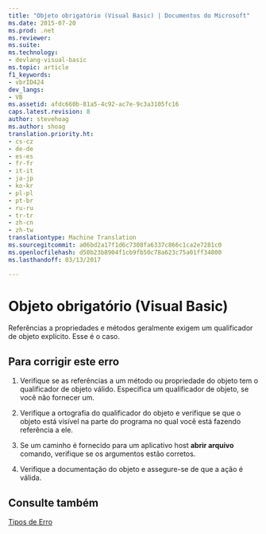 ```yaml
---
title: "Objeto obrigatório (Visual Basic) | Documentos do Microsoft"
ms.date: 2015-07-20
ms.prod: .net
ms.reviewer: 
ms.suite: 
ms.technology:
- devlang-visual-basic
ms.topic: article
f1_keywords:
- vbrID424
dev_langs:
- VB
ms.assetid: afdc660b-81a5-4c92-ac7e-9c3a3105fc16
caps.latest.revision: 8
author: stevehoag
ms.author: shoag
translation.priority.ht:
- cs-cz
- de-de
- es-es
- fr-fr
- it-it
- ja-jp
- ko-kr
- pl-pl
- pt-br
- ru-ru
- tr-tr
- zh-cn
- zh-tw
translationtype: Machine Translation
ms.sourcegitcommit: a06bd2a17f1d6c7308fa6337c866c1ca2e7281c0
ms.openlocfilehash: d50b23b8904f1cb9fb50c78a623c75a01ff34800
ms.lasthandoff: 03/13/2017

---
```

# <a name="object-required-visual-basic"></a>Objeto obrigatório (Visual Basic)
Referências a propriedades e métodos geralmente exigem um qualificador de objeto explícito. Esse é o caso.  
  
## <a name="to-correct-this-error"></a>Para corrigir este erro  
  
1.  Verifique se as referências a um método ou propriedade do objeto tem o qualificador de objeto válido. Especifica um qualificador de objeto, se você não fornecer um.  
  
2.  Verifique a ortografia do qualificador do objeto e verifique se que o objeto está visível na parte do programa no qual você está fazendo referência a ele.  
  
3.  Se um caminho é fornecido para um aplicativo host **abrir arquivo** comando, verifique se os argumentos estão corretos.  
  
4.  Verifique a documentação do objeto e assegure-se de que a ação é válida.  
  
## <a name="see-also"></a>Consulte também  
 [Tipos de Erro](../../../visual-basic/programming-guide/language-features/error-types.md)
